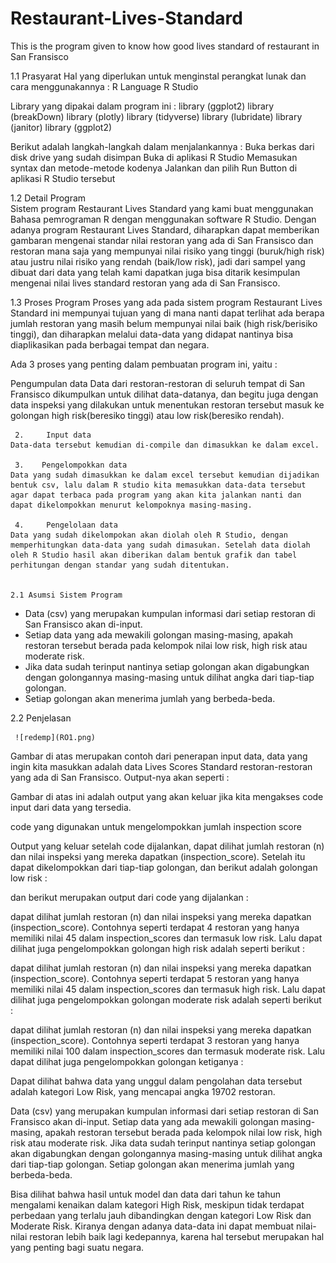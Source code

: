 # Restaurant-Lives-Standard
This is the program given to know how good lives standard of restaurant in San Fransisco


1.1 Prasyarat 
Hal yang diperlukan untuk menginstal perangkat lunak dan cara menggunakannya :
R Language
R Studio

Library yang dipakai dalam program ini :
library (ggplot2)
library (breakDown)
library (plotly)
library (tidyverse)
library (lubridate)
library (janitor)
library (ggplot2)

Berikut adalah langkah-langkah dalam menjalankannya :
Buka berkas dari disk drive yang sudah disimpan
Buka di aplikasi R Studio
Memasukan syntax dan metode-metode kodenya
Jalankan dan pilih Run Button di aplikasi R Studio tersebut


1.2 Detail Program   
Sistem program Restaurant Lives Standard yang kami buat menggunakan Bahasa pemrograman R dengan menggunakan software R Studio. Dengan adanya program Restaurant Lives Standard, diharapkan dapat memberikan gambaran mengenai standar nilai restoran yang ada di San Fransisco dan restoran mana saja yang mempunyai nilai risiko yang tinggi (buruk/high risk) atau justru nilai risiko yang rendah (baik/low risk), jadi dari sampel yang dibuat dari data yang telah kami dapatkan juga bisa ditarik kesimpulan mengenai nilai lives standard restoran yang ada di San Fransisco.


1.3 Proses Program
    Proses yang ada pada sistem program Restaurant Lives Standard ini mempunyai tujuan yang di mana nanti dapat terlihat ada berapa jumlah restoran yang masih belum mempunyai nilai baik (high risk/berisiko tinggi), dan diharapkan melalui data-data yang didapat nantinya bisa diaplikasikan pada berbagai tempat dan negara. 

Ada 3 proses yang penting dalam pembuatan program ini, yaitu :

Pengumpulan data
    Data dari restoran-restoran di seluruh tempat di San Fransisco dikumpulkan untuk dilihat data-datanya, dan begitu juga dengan data inspeksi yang dilakukan untuk menentukan restoran tersebut masuk ke golongan high risk(beresiko tinggi) atau low risk(beresiko rendah). 

     2.     Input data
    Data-data tersebut kemudian di-compile dan dimasukkan ke dalam excel.

     3.    Pengelompokkan data
    Data yang sudah dimasukkan ke dalam excel tersebut kemudian dijadikan bentuk csv, lalu dalam R studio kita memasukkan data-data tersebut agar dapat terbaca pada program yang akan kita jalankan nanti dan dapat dikelompokkan menurut kelompoknya masing-masing.

     4.     Pengelolaan data
    Data yang sudah dikelompokan akan diolah oleh R Studio, dengan memperhitungkan data-data yang sudah dimasukan. Setelah data diolah oleh R Studio hasil akan diberikan dalam bentuk grafik dan tabel perhitungan dengan standar yang sudah ditentukan.
    
    
    2.1 Asumsi Sistem Program
-	Data (csv) yang merupakan kumpulan informasi dari setiap restoran di San Fransisco akan di-input. 
-	Setiap data yang ada mewakili golongan masing-masing, apakah restoran tersebut berada pada kelompok nilai low risk, high risk atau moderate risk.
-	Jika data sudah terinput nantinya setiap golongan akan digabungkan dengan golongannya masing-masing untuk dilihat angka dari tiap-tiap golongan. 
-	Setiap golongan akan menerima jumlah yang berbeda-beda.
			
2.2 Penjelasan

	 ![redemp](RO1.png)

Gambar di atas merupakan contoh dari penerapan input data, data yang ingin kita masukkan adalah data Lives Scores Standard restoran-restoran yang ada di San Fransisco. Output-nya akan seperti :
 

Gambar di atas ini adalah output yang akan keluar jika kita mengakses code input dari data yang tersedia. 

 

code yang digunakan untuk mengelompokkan jumlah inspection score 

 

 

Output yang keluar setelah code dijalankan, dapat dilihat jumlah restoran (n) dan nilai inspeksi yang mereka dapatkan (inspection_score). Setelah itu dapat dikelompokkan dari tiap-tiap golongan, dan berikut adalah golongan low risk :

 

dan berikut merupakan output dari code yang dijalankan :

 


 
dapat dilihat jumlah restoran (n) dan nilai inspeksi yang mereka dapatkan (inspection_score). Contohnya seperti terdapat 4 restoran yang hanya memiliki nilai 45  dalam inspection_scores dan termasuk low risk. Lalu dapat dilihat juga pengelompokkan golongan high risk adalah seperti berikut :

 

 

 

dapat dilihat jumlah restoran (n) dan nilai inspeksi yang mereka dapatkan (inspection_score). Contohnya seperti terdapat 5 restoran yang hanya memiliki nilai 45  dalam inspection_scores dan termasuk high risk. Lalu dapat dilihat juga pengelompokkan golongan moderate risk adalah seperti berikut :
 


 


 

dapat dilihat jumlah restoran (n) dan nilai inspeksi yang mereka dapatkan (inspection_score). Contohnya seperti terdapat 3 restoran yang hanya memiliki nilai 100 dalam inspection_scores dan termasuk moderate risk. Lalu dapat dilihat juga pengelompokkan golongan ketiganya :

 

 
 

Dapat dilihat bahwa data yang unggul dalam pengolahan data tersebut adalah kategori Low Risk, yang mencapai angka 19702 restoran.




Data (csv) yang merupakan kumpulan informasi dari setiap restoran di San Fransisco akan di-input. 
Setiap data yang ada mewakili golongan masing-masing, apakah restoran tersebut berada pada kelompok nilai low risk, high risk atau moderate risk.
Jika data sudah terinput nantinya setiap golongan akan digabungkan dengan golongannya masing-masing untuk dilihat angka dari tiap-tiap golongan. 
Setiap golongan akan menerima jumlah yang berbeda-beda.

Bisa dilihat bahwa hasil untuk model dan data dari tahun ke tahun mengalami kenaikan dalam kategori High Risk, meskipun tidak terdapat perbedaan yang terlalu jauh dibandingkan dengan kategori Low Risk dan Moderate Risk. Kiranya dengan adanya data-data ini dapat membuat nilai-nilai restoran lebih baik lagi kedepannya, karena hal tersebut merupakan hal yang penting bagi suatu negara.









